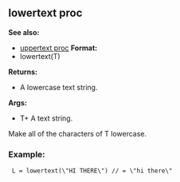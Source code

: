 ## lowertext proc
**See also:**
+   [uppertext proc](/ref/proc/uppertext.md) <!-- -->
**Format:**
+   lowertext(T)
<!-- -->
**Returns:**
+   A lowercase text string.
<!-- -->
**Args:**
+   T+ A text string.


Make all of the characters of T lowercase.
### Example:

```
 L = lowertext(\"HI THERE\") // = \"hi there\" 
```
